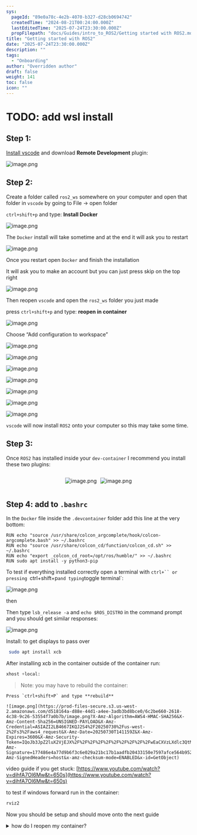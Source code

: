 ```yaml
---
sys:
  pageId: "89e0a78c-4e2b-4070-b327-d28cb0694742"
  createdTime: "2024-08-21T00:24:00.000Z"
  lastEditedTime: "2025-07-24T23:30:00.000Z"
  propFilepath: "docs/Guides/intro_to_ROS2/Getting started with ROS2.md"
title: "Getting started with ROS2"
date: "2025-07-24T23:30:00.000Z"
description: ""
tags:
  - "Onboarding"
author: "Overridden author"
draft: false
weight: 141
toc: false
icon: ""
---
```


# TODO: add wsl install

## Step 1:

[Install vscode](https://code.visualstudio.com/download) and download **Remote Development** plugin:

![image.png](https://prod-files-secure.s3.us-west-2.amazonaws.com/d518164a-d88e-44d1-a4ee-3adb3bd8bce0/efb52993-1881-4a40-b95e-6f020334f022/image.png?X-Amz-Algorithm=AWS4-HMAC-SHA256&X-Amz-Content-Sha256=UNSIGNED-PAYLOAD&X-Amz-Credential=ASIAZI2LB466TYCJTGAJ%2F20250730%2Fus-west-2%2Fs3%2Faws4_request&X-Amz-Date=20250730T141154Z&X-Amz-Expires=3600&X-Amz-Security-Token=IQoJb3JpZ2luX2VjEJX%2F%2F%2F%2F%2F%2F%2F%2F%2F%2FwEaCXVzLXdlc3QtMiJIMEYCIQDhFQPWtDCH1YQqJn3EZYppR0uYsKAgH00HAOH%2BTSfJ7gIhAOgqyoAi4VJ4MY5INEiMUNSoLUPoPcjj5F2958VKG4FgKogECL7%2F%2F%2F%2F%2F%2F%2F%2F%2F%2FwEQABoMNjM3NDIzMTgzODA1IgxaRf3qrZLBMgMSi8kq3AOvqZ4N8Ooq%2BIKSYsWBiHnpVJuECOfS7K59EybzFr%2B%2BzSVgYjmQc%2B5d1QnO7q7yCCsszoGkFIbZizD5ykZOuRikBORnEd7%2FU0wzPlCPIfPqdu4%2FXlLRrEedIX3oeQr86FHvrHfvVsVEVnq21DVwDKjM4Muz%2BR%2BX9Cn23xG261K9vDSTsCStbtUcx1oI75IbVNwVaNXefca8qXPjp0ntT5FJpqBS30w2DolI9WcTCaOrW4qgAqpxFpLkw9fZl%2BIsBQv6BaMCb3FnOMDsDBxVyMrdgQO3E3QDWiQSnb%2BarAVvwcPjGO3a3H8mba2RZlDjauzu9PHIbbGdBzfhcSk%2BtGqPTnxsNykiGXJ2Tk3JkcXgG7px%2FLucKjraz0urTisj4FTCkiK0ysFLKvJIYoB5p26Z3qklxF2Og6kbOqArynap%2FDRNvdE2Zzco1eI3xJM5phK1Mv8vtKKGYUMIbnpRAUZOPxDUxqWN284ZsGW5MEPb8BilfuOpgNszuyolBdQTcZxo8hgIjHqxRrkSz8xPpJMIgTpg85PBdEYTcvnOdNyfCbUtpZT5OknZ%2B0aaLBAZGOtJAIaB9QoeTU7Rjh1fPVrXliW3WmesAoOZ8C%2F4G8G2ij5wzEGdTRRuTl%2BOozCHoqjEBjqkAQx25tC6wki3Y1KqsekZPOpqAmJqYwj9KttUl0FSX5Pn3Y87HtFGJE8PQ8WjfCi6%2F86tL%2B%2FFpZNcCJ0wO4nh7BtoActTcnMGQrxzHVVD2k%2FINbSxz%2B79RKQls1aUpOOKRxk48aPZC1Bbzwhh4KuTAG6dmutbr75%2BMt8zpBm08sf2OewlFdxscvIBxpN93brFWzhyT3H6TMTAZA49AMDbdt8FDZh8&X-Amz-Signature=62cddd672b120be7c4fcc2925ad900a0b5a329d57630da148ad263c8afec99f6&X-Amz-SignedHeaders=host&x-amz-checksum-mode=ENABLED&x-id=GetObject)

## Step 2:

Create a folder called `ros2_ws` somewhere on your computer and open that folder in `vscode` by going to File → open folder 

`ctrl+shift+p` and type: **Install Docker**

![image.png](https://prod-files-secure.s3.us-west-2.amazonaws.com/d518164a-d88e-44d1-a4ee-3adb3bd8bce0/2269dc0e-1cd5-47ff-bceb-c04ad9b2eab0/image.png?X-Amz-Algorithm=AWS4-HMAC-SHA256&X-Amz-Content-Sha256=UNSIGNED-PAYLOAD&X-Amz-Credential=ASIAZI2LB466TYCJTGAJ%2F20250730%2Fus-west-2%2Fs3%2Faws4_request&X-Amz-Date=20250730T141154Z&X-Amz-Expires=3600&X-Amz-Security-Token=IQoJb3JpZ2luX2VjEJX%2F%2F%2F%2F%2F%2F%2F%2F%2F%2FwEaCXVzLXdlc3QtMiJIMEYCIQDhFQPWtDCH1YQqJn3EZYppR0uYsKAgH00HAOH%2BTSfJ7gIhAOgqyoAi4VJ4MY5INEiMUNSoLUPoPcjj5F2958VKG4FgKogECL7%2F%2F%2F%2F%2F%2F%2F%2F%2F%2FwEQABoMNjM3NDIzMTgzODA1IgxaRf3qrZLBMgMSi8kq3AOvqZ4N8Ooq%2BIKSYsWBiHnpVJuECOfS7K59EybzFr%2B%2BzSVgYjmQc%2B5d1QnO7q7yCCsszoGkFIbZizD5ykZOuRikBORnEd7%2FU0wzPlCPIfPqdu4%2FXlLRrEedIX3oeQr86FHvrHfvVsVEVnq21DVwDKjM4Muz%2BR%2BX9Cn23xG261K9vDSTsCStbtUcx1oI75IbVNwVaNXefca8qXPjp0ntT5FJpqBS30w2DolI9WcTCaOrW4qgAqpxFpLkw9fZl%2BIsBQv6BaMCb3FnOMDsDBxVyMrdgQO3E3QDWiQSnb%2BarAVvwcPjGO3a3H8mba2RZlDjauzu9PHIbbGdBzfhcSk%2BtGqPTnxsNykiGXJ2Tk3JkcXgG7px%2FLucKjraz0urTisj4FTCkiK0ysFLKvJIYoB5p26Z3qklxF2Og6kbOqArynap%2FDRNvdE2Zzco1eI3xJM5phK1Mv8vtKKGYUMIbnpRAUZOPxDUxqWN284ZsGW5MEPb8BilfuOpgNszuyolBdQTcZxo8hgIjHqxRrkSz8xPpJMIgTpg85PBdEYTcvnOdNyfCbUtpZT5OknZ%2B0aaLBAZGOtJAIaB9QoeTU7Rjh1fPVrXliW3WmesAoOZ8C%2F4G8G2ij5wzEGdTRRuTl%2BOozCHoqjEBjqkAQx25tC6wki3Y1KqsekZPOpqAmJqYwj9KttUl0FSX5Pn3Y87HtFGJE8PQ8WjfCi6%2F86tL%2B%2FFpZNcCJ0wO4nh7BtoActTcnMGQrxzHVVD2k%2FINbSxz%2B79RKQls1aUpOOKRxk48aPZC1Bbzwhh4KuTAG6dmutbr75%2BMt8zpBm08sf2OewlFdxscvIBxpN93brFWzhyT3H6TMTAZA49AMDbdt8FDZh8&X-Amz-Signature=101a1787988063cbe506e0dfca9f3e6ac7afb7b929d226acd2a62f15af6e8b9f&X-Amz-SignedHeaders=host&x-amz-checksum-mode=ENABLED&x-id=GetObject)

The `Docker` install will take sometime and at the end it will ask you to restart

![image.png](https://prod-files-secure.s3.us-west-2.amazonaws.com/d518164a-d88e-44d1-a4ee-3adb3bd8bce0/ed233f78-be33-4b1f-b89c-9c346c0e961e/image.png?X-Amz-Algorithm=AWS4-HMAC-SHA256&X-Amz-Content-Sha256=UNSIGNED-PAYLOAD&X-Amz-Credential=ASIAZI2LB466TYCJTGAJ%2F20250730%2Fus-west-2%2Fs3%2Faws4_request&X-Amz-Date=20250730T141154Z&X-Amz-Expires=3600&X-Amz-Security-Token=IQoJb3JpZ2luX2VjEJX%2F%2F%2F%2F%2F%2F%2F%2F%2F%2FwEaCXVzLXdlc3QtMiJIMEYCIQDhFQPWtDCH1YQqJn3EZYppR0uYsKAgH00HAOH%2BTSfJ7gIhAOgqyoAi4VJ4MY5INEiMUNSoLUPoPcjj5F2958VKG4FgKogECL7%2F%2F%2F%2F%2F%2F%2F%2F%2F%2FwEQABoMNjM3NDIzMTgzODA1IgxaRf3qrZLBMgMSi8kq3AOvqZ4N8Ooq%2BIKSYsWBiHnpVJuECOfS7K59EybzFr%2B%2BzSVgYjmQc%2B5d1QnO7q7yCCsszoGkFIbZizD5ykZOuRikBORnEd7%2FU0wzPlCPIfPqdu4%2FXlLRrEedIX3oeQr86FHvrHfvVsVEVnq21DVwDKjM4Muz%2BR%2BX9Cn23xG261K9vDSTsCStbtUcx1oI75IbVNwVaNXefca8qXPjp0ntT5FJpqBS30w2DolI9WcTCaOrW4qgAqpxFpLkw9fZl%2BIsBQv6BaMCb3FnOMDsDBxVyMrdgQO3E3QDWiQSnb%2BarAVvwcPjGO3a3H8mba2RZlDjauzu9PHIbbGdBzfhcSk%2BtGqPTnxsNykiGXJ2Tk3JkcXgG7px%2FLucKjraz0urTisj4FTCkiK0ysFLKvJIYoB5p26Z3qklxF2Og6kbOqArynap%2FDRNvdE2Zzco1eI3xJM5phK1Mv8vtKKGYUMIbnpRAUZOPxDUxqWN284ZsGW5MEPb8BilfuOpgNszuyolBdQTcZxo8hgIjHqxRrkSz8xPpJMIgTpg85PBdEYTcvnOdNyfCbUtpZT5OknZ%2B0aaLBAZGOtJAIaB9QoeTU7Rjh1fPVrXliW3WmesAoOZ8C%2F4G8G2ij5wzEGdTRRuTl%2BOozCHoqjEBjqkAQx25tC6wki3Y1KqsekZPOpqAmJqYwj9KttUl0FSX5Pn3Y87HtFGJE8PQ8WjfCi6%2F86tL%2B%2FFpZNcCJ0wO4nh7BtoActTcnMGQrxzHVVD2k%2FINbSxz%2B79RKQls1aUpOOKRxk48aPZC1Bbzwhh4KuTAG6dmutbr75%2BMt8zpBm08sf2OewlFdxscvIBxpN93brFWzhyT3H6TMTAZA49AMDbdt8FDZh8&X-Amz-Signature=6e39d7ef40ece67c728f6ef092437f862a79f52a5441b28974e4394a18c2aa63&X-Amz-SignedHeaders=host&x-amz-checksum-mode=ENABLED&x-id=GetObject)

Once you restart open `Docker` and finish the installation

It will ask you to make an account but you can just press skip on the top right

![image.png](https://prod-files-secure.s3.us-west-2.amazonaws.com/d518164a-d88e-44d1-a4ee-3adb3bd8bce0/21010ad9-1659-4fd9-9f59-9932a09b2a3d/image.png?X-Amz-Algorithm=AWS4-HMAC-SHA256&X-Amz-Content-Sha256=UNSIGNED-PAYLOAD&X-Amz-Credential=ASIAZI2LB466TYCJTGAJ%2F20250730%2Fus-west-2%2Fs3%2Faws4_request&X-Amz-Date=20250730T141154Z&X-Amz-Expires=3600&X-Amz-Security-Token=IQoJb3JpZ2luX2VjEJX%2F%2F%2F%2F%2F%2F%2F%2F%2F%2FwEaCXVzLXdlc3QtMiJIMEYCIQDhFQPWtDCH1YQqJn3EZYppR0uYsKAgH00HAOH%2BTSfJ7gIhAOgqyoAi4VJ4MY5INEiMUNSoLUPoPcjj5F2958VKG4FgKogECL7%2F%2F%2F%2F%2F%2F%2F%2F%2F%2FwEQABoMNjM3NDIzMTgzODA1IgxaRf3qrZLBMgMSi8kq3AOvqZ4N8Ooq%2BIKSYsWBiHnpVJuECOfS7K59EybzFr%2B%2BzSVgYjmQc%2B5d1QnO7q7yCCsszoGkFIbZizD5ykZOuRikBORnEd7%2FU0wzPlCPIfPqdu4%2FXlLRrEedIX3oeQr86FHvrHfvVsVEVnq21DVwDKjM4Muz%2BR%2BX9Cn23xG261K9vDSTsCStbtUcx1oI75IbVNwVaNXefca8qXPjp0ntT5FJpqBS30w2DolI9WcTCaOrW4qgAqpxFpLkw9fZl%2BIsBQv6BaMCb3FnOMDsDBxVyMrdgQO3E3QDWiQSnb%2BarAVvwcPjGO3a3H8mba2RZlDjauzu9PHIbbGdBzfhcSk%2BtGqPTnxsNykiGXJ2Tk3JkcXgG7px%2FLucKjraz0urTisj4FTCkiK0ysFLKvJIYoB5p26Z3qklxF2Og6kbOqArynap%2FDRNvdE2Zzco1eI3xJM5phK1Mv8vtKKGYUMIbnpRAUZOPxDUxqWN284ZsGW5MEPb8BilfuOpgNszuyolBdQTcZxo8hgIjHqxRrkSz8xPpJMIgTpg85PBdEYTcvnOdNyfCbUtpZT5OknZ%2B0aaLBAZGOtJAIaB9QoeTU7Rjh1fPVrXliW3WmesAoOZ8C%2F4G8G2ij5wzEGdTRRuTl%2BOozCHoqjEBjqkAQx25tC6wki3Y1KqsekZPOpqAmJqYwj9KttUl0FSX5Pn3Y87HtFGJE8PQ8WjfCi6%2F86tL%2B%2FFpZNcCJ0wO4nh7BtoActTcnMGQrxzHVVD2k%2FINbSxz%2B79RKQls1aUpOOKRxk48aPZC1Bbzwhh4KuTAG6dmutbr75%2BMt8zpBm08sf2OewlFdxscvIBxpN93brFWzhyT3H6TMTAZA49AMDbdt8FDZh8&X-Amz-Signature=476c8cf8d4168954e4adbeaab50b586bddbce33a0f5af2913a1a4a34cd70693f&X-Amz-SignedHeaders=host&x-amz-checksum-mode=ENABLED&x-id=GetObject)

Then reopen `vscode` and open the `ros2_ws` folder you just made

press `ctrl+shift+p` and type: **reopen in container**

![image.png](https://prod-files-secure.s3.us-west-2.amazonaws.com/d518164a-d88e-44d1-a4ee-3adb3bd8bce0/4e93b8c2-41ad-488c-8095-c74205196118/image.png?X-Amz-Algorithm=AWS4-HMAC-SHA256&X-Amz-Content-Sha256=UNSIGNED-PAYLOAD&X-Amz-Credential=ASIAZI2LB466TYCJTGAJ%2F20250730%2Fus-west-2%2Fs3%2Faws4_request&X-Amz-Date=20250730T141154Z&X-Amz-Expires=3600&X-Amz-Security-Token=IQoJb3JpZ2luX2VjEJX%2F%2F%2F%2F%2F%2F%2F%2F%2F%2FwEaCXVzLXdlc3QtMiJIMEYCIQDhFQPWtDCH1YQqJn3EZYppR0uYsKAgH00HAOH%2BTSfJ7gIhAOgqyoAi4VJ4MY5INEiMUNSoLUPoPcjj5F2958VKG4FgKogECL7%2F%2F%2F%2F%2F%2F%2F%2F%2F%2FwEQABoMNjM3NDIzMTgzODA1IgxaRf3qrZLBMgMSi8kq3AOvqZ4N8Ooq%2BIKSYsWBiHnpVJuECOfS7K59EybzFr%2B%2BzSVgYjmQc%2B5d1QnO7q7yCCsszoGkFIbZizD5ykZOuRikBORnEd7%2FU0wzPlCPIfPqdu4%2FXlLRrEedIX3oeQr86FHvrHfvVsVEVnq21DVwDKjM4Muz%2BR%2BX9Cn23xG261K9vDSTsCStbtUcx1oI75IbVNwVaNXefca8qXPjp0ntT5FJpqBS30w2DolI9WcTCaOrW4qgAqpxFpLkw9fZl%2BIsBQv6BaMCb3FnOMDsDBxVyMrdgQO3E3QDWiQSnb%2BarAVvwcPjGO3a3H8mba2RZlDjauzu9PHIbbGdBzfhcSk%2BtGqPTnxsNykiGXJ2Tk3JkcXgG7px%2FLucKjraz0urTisj4FTCkiK0ysFLKvJIYoB5p26Z3qklxF2Og6kbOqArynap%2FDRNvdE2Zzco1eI3xJM5phK1Mv8vtKKGYUMIbnpRAUZOPxDUxqWN284ZsGW5MEPb8BilfuOpgNszuyolBdQTcZxo8hgIjHqxRrkSz8xPpJMIgTpg85PBdEYTcvnOdNyfCbUtpZT5OknZ%2B0aaLBAZGOtJAIaB9QoeTU7Rjh1fPVrXliW3WmesAoOZ8C%2F4G8G2ij5wzEGdTRRuTl%2BOozCHoqjEBjqkAQx25tC6wki3Y1KqsekZPOpqAmJqYwj9KttUl0FSX5Pn3Y87HtFGJE8PQ8WjfCi6%2F86tL%2B%2FFpZNcCJ0wO4nh7BtoActTcnMGQrxzHVVD2k%2FINbSxz%2B79RKQls1aUpOOKRxk48aPZC1Bbzwhh4KuTAG6dmutbr75%2BMt8zpBm08sf2OewlFdxscvIBxpN93brFWzhyT3H6TMTAZA49AMDbdt8FDZh8&X-Amz-Signature=eec0a6f6921badb16c8c6b43e52a76499cc31ab04b355c4d51500d90e88e5c60&X-Amz-SignedHeaders=host&x-amz-checksum-mode=ENABLED&x-id=GetObject)

Choose “Add configuration to workspace”

![image.png](https://prod-files-secure.s3.us-west-2.amazonaws.com/d518164a-d88e-44d1-a4ee-3adb3bd8bce0/9560b282-5060-4989-ba37-97e7b2c22476/image.png?X-Amz-Algorithm=AWS4-HMAC-SHA256&X-Amz-Content-Sha256=UNSIGNED-PAYLOAD&X-Amz-Credential=ASIAZI2LB466TYCJTGAJ%2F20250730%2Fus-west-2%2Fs3%2Faws4_request&X-Amz-Date=20250730T141154Z&X-Amz-Expires=3600&X-Amz-Security-Token=IQoJb3JpZ2luX2VjEJX%2F%2F%2F%2F%2F%2F%2F%2F%2F%2FwEaCXVzLXdlc3QtMiJIMEYCIQDhFQPWtDCH1YQqJn3EZYppR0uYsKAgH00HAOH%2BTSfJ7gIhAOgqyoAi4VJ4MY5INEiMUNSoLUPoPcjj5F2958VKG4FgKogECL7%2F%2F%2F%2F%2F%2F%2F%2F%2F%2FwEQABoMNjM3NDIzMTgzODA1IgxaRf3qrZLBMgMSi8kq3AOvqZ4N8Ooq%2BIKSYsWBiHnpVJuECOfS7K59EybzFr%2B%2BzSVgYjmQc%2B5d1QnO7q7yCCsszoGkFIbZizD5ykZOuRikBORnEd7%2FU0wzPlCPIfPqdu4%2FXlLRrEedIX3oeQr86FHvrHfvVsVEVnq21DVwDKjM4Muz%2BR%2BX9Cn23xG261K9vDSTsCStbtUcx1oI75IbVNwVaNXefca8qXPjp0ntT5FJpqBS30w2DolI9WcTCaOrW4qgAqpxFpLkw9fZl%2BIsBQv6BaMCb3FnOMDsDBxVyMrdgQO3E3QDWiQSnb%2BarAVvwcPjGO3a3H8mba2RZlDjauzu9PHIbbGdBzfhcSk%2BtGqPTnxsNykiGXJ2Tk3JkcXgG7px%2FLucKjraz0urTisj4FTCkiK0ysFLKvJIYoB5p26Z3qklxF2Og6kbOqArynap%2FDRNvdE2Zzco1eI3xJM5phK1Mv8vtKKGYUMIbnpRAUZOPxDUxqWN284ZsGW5MEPb8BilfuOpgNszuyolBdQTcZxo8hgIjHqxRrkSz8xPpJMIgTpg85PBdEYTcvnOdNyfCbUtpZT5OknZ%2B0aaLBAZGOtJAIaB9QoeTU7Rjh1fPVrXliW3WmesAoOZ8C%2F4G8G2ij5wzEGdTRRuTl%2BOozCHoqjEBjqkAQx25tC6wki3Y1KqsekZPOpqAmJqYwj9KttUl0FSX5Pn3Y87HtFGJE8PQ8WjfCi6%2F86tL%2B%2FFpZNcCJ0wO4nh7BtoActTcnMGQrxzHVVD2k%2FINbSxz%2B79RKQls1aUpOOKRxk48aPZC1Bbzwhh4KuTAG6dmutbr75%2BMt8zpBm08sf2OewlFdxscvIBxpN93brFWzhyT3H6TMTAZA49AMDbdt8FDZh8&X-Amz-Signature=67e9508eb5c6a630143a05ea6d270c132acf43eaede5f6d5cfae66aca863a925&X-Amz-SignedHeaders=host&x-amz-checksum-mode=ENABLED&x-id=GetObject)

![image.png](https://prod-files-secure.s3.us-west-2.amazonaws.com/d518164a-d88e-44d1-a4ee-3adb3bd8bce0/2ee63f81-886b-48e8-a553-dc6e5eac99e4/image.png?X-Amz-Algorithm=AWS4-HMAC-SHA256&X-Amz-Content-Sha256=UNSIGNED-PAYLOAD&X-Amz-Credential=ASIAZI2LB466TYCJTGAJ%2F20250730%2Fus-west-2%2Fs3%2Faws4_request&X-Amz-Date=20250730T141154Z&X-Amz-Expires=3600&X-Amz-Security-Token=IQoJb3JpZ2luX2VjEJX%2F%2F%2F%2F%2F%2F%2F%2F%2F%2FwEaCXVzLXdlc3QtMiJIMEYCIQDhFQPWtDCH1YQqJn3EZYppR0uYsKAgH00HAOH%2BTSfJ7gIhAOgqyoAi4VJ4MY5INEiMUNSoLUPoPcjj5F2958VKG4FgKogECL7%2F%2F%2F%2F%2F%2F%2F%2F%2F%2FwEQABoMNjM3NDIzMTgzODA1IgxaRf3qrZLBMgMSi8kq3AOvqZ4N8Ooq%2BIKSYsWBiHnpVJuECOfS7K59EybzFr%2B%2BzSVgYjmQc%2B5d1QnO7q7yCCsszoGkFIbZizD5ykZOuRikBORnEd7%2FU0wzPlCPIfPqdu4%2FXlLRrEedIX3oeQr86FHvrHfvVsVEVnq21DVwDKjM4Muz%2BR%2BX9Cn23xG261K9vDSTsCStbtUcx1oI75IbVNwVaNXefca8qXPjp0ntT5FJpqBS30w2DolI9WcTCaOrW4qgAqpxFpLkw9fZl%2BIsBQv6BaMCb3FnOMDsDBxVyMrdgQO3E3QDWiQSnb%2BarAVvwcPjGO3a3H8mba2RZlDjauzu9PHIbbGdBzfhcSk%2BtGqPTnxsNykiGXJ2Tk3JkcXgG7px%2FLucKjraz0urTisj4FTCkiK0ysFLKvJIYoB5p26Z3qklxF2Og6kbOqArynap%2FDRNvdE2Zzco1eI3xJM5phK1Mv8vtKKGYUMIbnpRAUZOPxDUxqWN284ZsGW5MEPb8BilfuOpgNszuyolBdQTcZxo8hgIjHqxRrkSz8xPpJMIgTpg85PBdEYTcvnOdNyfCbUtpZT5OknZ%2B0aaLBAZGOtJAIaB9QoeTU7Rjh1fPVrXliW3WmesAoOZ8C%2F4G8G2ij5wzEGdTRRuTl%2BOozCHoqjEBjqkAQx25tC6wki3Y1KqsekZPOpqAmJqYwj9KttUl0FSX5Pn3Y87HtFGJE8PQ8WjfCi6%2F86tL%2B%2FFpZNcCJ0wO4nh7BtoActTcnMGQrxzHVVD2k%2FINbSxz%2B79RKQls1aUpOOKRxk48aPZC1Bbzwhh4KuTAG6dmutbr75%2BMt8zpBm08sf2OewlFdxscvIBxpN93brFWzhyT3H6TMTAZA49AMDbdt8FDZh8&X-Amz-Signature=26bb801677e116b44c205ead049d61a6493c6fa3ed25ae2d9ce1852e26632b4e&X-Amz-SignedHeaders=host&x-amz-checksum-mode=ENABLED&x-id=GetObject)

![image.png](https://prod-files-secure.s3.us-west-2.amazonaws.com/d518164a-d88e-44d1-a4ee-3adb3bd8bce0/e0fd626c-c8b6-4b2c-95d1-fa4c26514504/image.png?X-Amz-Algorithm=AWS4-HMAC-SHA256&X-Amz-Content-Sha256=UNSIGNED-PAYLOAD&X-Amz-Credential=ASIAZI2LB466TYCJTGAJ%2F20250730%2Fus-west-2%2Fs3%2Faws4_request&X-Amz-Date=20250730T141154Z&X-Amz-Expires=3600&X-Amz-Security-Token=IQoJb3JpZ2luX2VjEJX%2F%2F%2F%2F%2F%2F%2F%2F%2F%2FwEaCXVzLXdlc3QtMiJIMEYCIQDhFQPWtDCH1YQqJn3EZYppR0uYsKAgH00HAOH%2BTSfJ7gIhAOgqyoAi4VJ4MY5INEiMUNSoLUPoPcjj5F2958VKG4FgKogECL7%2F%2F%2F%2F%2F%2F%2F%2F%2F%2FwEQABoMNjM3NDIzMTgzODA1IgxaRf3qrZLBMgMSi8kq3AOvqZ4N8Ooq%2BIKSYsWBiHnpVJuECOfS7K59EybzFr%2B%2BzSVgYjmQc%2B5d1QnO7q7yCCsszoGkFIbZizD5ykZOuRikBORnEd7%2FU0wzPlCPIfPqdu4%2FXlLRrEedIX3oeQr86FHvrHfvVsVEVnq21DVwDKjM4Muz%2BR%2BX9Cn23xG261K9vDSTsCStbtUcx1oI75IbVNwVaNXefca8qXPjp0ntT5FJpqBS30w2DolI9WcTCaOrW4qgAqpxFpLkw9fZl%2BIsBQv6BaMCb3FnOMDsDBxVyMrdgQO3E3QDWiQSnb%2BarAVvwcPjGO3a3H8mba2RZlDjauzu9PHIbbGdBzfhcSk%2BtGqPTnxsNykiGXJ2Tk3JkcXgG7px%2FLucKjraz0urTisj4FTCkiK0ysFLKvJIYoB5p26Z3qklxF2Og6kbOqArynap%2FDRNvdE2Zzco1eI3xJM5phK1Mv8vtKKGYUMIbnpRAUZOPxDUxqWN284ZsGW5MEPb8BilfuOpgNszuyolBdQTcZxo8hgIjHqxRrkSz8xPpJMIgTpg85PBdEYTcvnOdNyfCbUtpZT5OknZ%2B0aaLBAZGOtJAIaB9QoeTU7Rjh1fPVrXliW3WmesAoOZ8C%2F4G8G2ij5wzEGdTRRuTl%2BOozCHoqjEBjqkAQx25tC6wki3Y1KqsekZPOpqAmJqYwj9KttUl0FSX5Pn3Y87HtFGJE8PQ8WjfCi6%2F86tL%2B%2FFpZNcCJ0wO4nh7BtoActTcnMGQrxzHVVD2k%2FINbSxz%2B79RKQls1aUpOOKRxk48aPZC1Bbzwhh4KuTAG6dmutbr75%2BMt8zpBm08sf2OewlFdxscvIBxpN93brFWzhyT3H6TMTAZA49AMDbdt8FDZh8&X-Amz-Signature=ae2077543832766efd599c33ef5d113dee2da339bb4082d8e10c6712185c6097&X-Amz-SignedHeaders=host&x-amz-checksum-mode=ENABLED&x-id=GetObject)

![image.png](https://prod-files-secure.s3.us-west-2.amazonaws.com/d518164a-d88e-44d1-a4ee-3adb3bd8bce0/a2e13f50-d2ab-4719-a4c2-7ced634bfc9d/image.png?X-Amz-Algorithm=AWS4-HMAC-SHA256&X-Amz-Content-Sha256=UNSIGNED-PAYLOAD&X-Amz-Credential=ASIAZI2LB466TYCJTGAJ%2F20250730%2Fus-west-2%2Fs3%2Faws4_request&X-Amz-Date=20250730T141154Z&X-Amz-Expires=3600&X-Amz-Security-Token=IQoJb3JpZ2luX2VjEJX%2F%2F%2F%2F%2F%2F%2F%2F%2F%2FwEaCXVzLXdlc3QtMiJIMEYCIQDhFQPWtDCH1YQqJn3EZYppR0uYsKAgH00HAOH%2BTSfJ7gIhAOgqyoAi4VJ4MY5INEiMUNSoLUPoPcjj5F2958VKG4FgKogECL7%2F%2F%2F%2F%2F%2F%2F%2F%2F%2FwEQABoMNjM3NDIzMTgzODA1IgxaRf3qrZLBMgMSi8kq3AOvqZ4N8Ooq%2BIKSYsWBiHnpVJuECOfS7K59EybzFr%2B%2BzSVgYjmQc%2B5d1QnO7q7yCCsszoGkFIbZizD5ykZOuRikBORnEd7%2FU0wzPlCPIfPqdu4%2FXlLRrEedIX3oeQr86FHvrHfvVsVEVnq21DVwDKjM4Muz%2BR%2BX9Cn23xG261K9vDSTsCStbtUcx1oI75IbVNwVaNXefca8qXPjp0ntT5FJpqBS30w2DolI9WcTCaOrW4qgAqpxFpLkw9fZl%2BIsBQv6BaMCb3FnOMDsDBxVyMrdgQO3E3QDWiQSnb%2BarAVvwcPjGO3a3H8mba2RZlDjauzu9PHIbbGdBzfhcSk%2BtGqPTnxsNykiGXJ2Tk3JkcXgG7px%2FLucKjraz0urTisj4FTCkiK0ysFLKvJIYoB5p26Z3qklxF2Og6kbOqArynap%2FDRNvdE2Zzco1eI3xJM5phK1Mv8vtKKGYUMIbnpRAUZOPxDUxqWN284ZsGW5MEPb8BilfuOpgNszuyolBdQTcZxo8hgIjHqxRrkSz8xPpJMIgTpg85PBdEYTcvnOdNyfCbUtpZT5OknZ%2B0aaLBAZGOtJAIaB9QoeTU7Rjh1fPVrXliW3WmesAoOZ8C%2F4G8G2ij5wzEGdTRRuTl%2BOozCHoqjEBjqkAQx25tC6wki3Y1KqsekZPOpqAmJqYwj9KttUl0FSX5Pn3Y87HtFGJE8PQ8WjfCi6%2F86tL%2B%2FFpZNcCJ0wO4nh7BtoActTcnMGQrxzHVVD2k%2FINbSxz%2B79RKQls1aUpOOKRxk48aPZC1Bbzwhh4KuTAG6dmutbr75%2BMt8zpBm08sf2OewlFdxscvIBxpN93brFWzhyT3H6TMTAZA49AMDbdt8FDZh8&X-Amz-Signature=87dbaee5c3efcd9182aff899d5b99dce37beb9d38ca388d6c7ef9503eba52bab&X-Amz-SignedHeaders=host&x-amz-checksum-mode=ENABLED&x-id=GetObject)

![image.png](https://prod-files-secure.s3.us-west-2.amazonaws.com/d518164a-d88e-44d1-a4ee-3adb3bd8bce0/6cc478ad-aaba-4bf7-9fcc-403277ab896c/image.png?X-Amz-Algorithm=AWS4-HMAC-SHA256&X-Amz-Content-Sha256=UNSIGNED-PAYLOAD&X-Amz-Credential=ASIAZI2LB466TYCJTGAJ%2F20250730%2Fus-west-2%2Fs3%2Faws4_request&X-Amz-Date=20250730T141154Z&X-Amz-Expires=3600&X-Amz-Security-Token=IQoJb3JpZ2luX2VjEJX%2F%2F%2F%2F%2F%2F%2F%2F%2F%2FwEaCXVzLXdlc3QtMiJIMEYCIQDhFQPWtDCH1YQqJn3EZYppR0uYsKAgH00HAOH%2BTSfJ7gIhAOgqyoAi4VJ4MY5INEiMUNSoLUPoPcjj5F2958VKG4FgKogECL7%2F%2F%2F%2F%2F%2F%2F%2F%2F%2FwEQABoMNjM3NDIzMTgzODA1IgxaRf3qrZLBMgMSi8kq3AOvqZ4N8Ooq%2BIKSYsWBiHnpVJuECOfS7K59EybzFr%2B%2BzSVgYjmQc%2B5d1QnO7q7yCCsszoGkFIbZizD5ykZOuRikBORnEd7%2FU0wzPlCPIfPqdu4%2FXlLRrEedIX3oeQr86FHvrHfvVsVEVnq21DVwDKjM4Muz%2BR%2BX9Cn23xG261K9vDSTsCStbtUcx1oI75IbVNwVaNXefca8qXPjp0ntT5FJpqBS30w2DolI9WcTCaOrW4qgAqpxFpLkw9fZl%2BIsBQv6BaMCb3FnOMDsDBxVyMrdgQO3E3QDWiQSnb%2BarAVvwcPjGO3a3H8mba2RZlDjauzu9PHIbbGdBzfhcSk%2BtGqPTnxsNykiGXJ2Tk3JkcXgG7px%2FLucKjraz0urTisj4FTCkiK0ysFLKvJIYoB5p26Z3qklxF2Og6kbOqArynap%2FDRNvdE2Zzco1eI3xJM5phK1Mv8vtKKGYUMIbnpRAUZOPxDUxqWN284ZsGW5MEPb8BilfuOpgNszuyolBdQTcZxo8hgIjHqxRrkSz8xPpJMIgTpg85PBdEYTcvnOdNyfCbUtpZT5OknZ%2B0aaLBAZGOtJAIaB9QoeTU7Rjh1fPVrXliW3WmesAoOZ8C%2F4G8G2ij5wzEGdTRRuTl%2BOozCHoqjEBjqkAQx25tC6wki3Y1KqsekZPOpqAmJqYwj9KttUl0FSX5Pn3Y87HtFGJE8PQ8WjfCi6%2F86tL%2B%2FFpZNcCJ0wO4nh7BtoActTcnMGQrxzHVVD2k%2FINbSxz%2B79RKQls1aUpOOKRxk48aPZC1Bbzwhh4KuTAG6dmutbr75%2BMt8zpBm08sf2OewlFdxscvIBxpN93brFWzhyT3H6TMTAZA49AMDbdt8FDZh8&X-Amz-Signature=3ec28695bd0c64d36357fa024d455666c35558ef9001a815d34e5f8d3a670afd&X-Amz-SignedHeaders=host&x-amz-checksum-mode=ENABLED&x-id=GetObject)

![image.png](https://prod-files-secure.s3.us-west-2.amazonaws.com/d518164a-d88e-44d1-a4ee-3adb3bd8bce0/53255b28-f75e-430f-b9e3-c0ac8577e42b/image.png?X-Amz-Algorithm=AWS4-HMAC-SHA256&X-Amz-Content-Sha256=UNSIGNED-PAYLOAD&X-Amz-Credential=ASIAZI2LB466TYCJTGAJ%2F20250730%2Fus-west-2%2Fs3%2Faws4_request&X-Amz-Date=20250730T141154Z&X-Amz-Expires=3600&X-Amz-Security-Token=IQoJb3JpZ2luX2VjEJX%2F%2F%2F%2F%2F%2F%2F%2F%2F%2FwEaCXVzLXdlc3QtMiJIMEYCIQDhFQPWtDCH1YQqJn3EZYppR0uYsKAgH00HAOH%2BTSfJ7gIhAOgqyoAi4VJ4MY5INEiMUNSoLUPoPcjj5F2958VKG4FgKogECL7%2F%2F%2F%2F%2F%2F%2F%2F%2F%2FwEQABoMNjM3NDIzMTgzODA1IgxaRf3qrZLBMgMSi8kq3AOvqZ4N8Ooq%2BIKSYsWBiHnpVJuECOfS7K59EybzFr%2B%2BzSVgYjmQc%2B5d1QnO7q7yCCsszoGkFIbZizD5ykZOuRikBORnEd7%2FU0wzPlCPIfPqdu4%2FXlLRrEedIX3oeQr86FHvrHfvVsVEVnq21DVwDKjM4Muz%2BR%2BX9Cn23xG261K9vDSTsCStbtUcx1oI75IbVNwVaNXefca8qXPjp0ntT5FJpqBS30w2DolI9WcTCaOrW4qgAqpxFpLkw9fZl%2BIsBQv6BaMCb3FnOMDsDBxVyMrdgQO3E3QDWiQSnb%2BarAVvwcPjGO3a3H8mba2RZlDjauzu9PHIbbGdBzfhcSk%2BtGqPTnxsNykiGXJ2Tk3JkcXgG7px%2FLucKjraz0urTisj4FTCkiK0ysFLKvJIYoB5p26Z3qklxF2Og6kbOqArynap%2FDRNvdE2Zzco1eI3xJM5phK1Mv8vtKKGYUMIbnpRAUZOPxDUxqWN284ZsGW5MEPb8BilfuOpgNszuyolBdQTcZxo8hgIjHqxRrkSz8xPpJMIgTpg85PBdEYTcvnOdNyfCbUtpZT5OknZ%2B0aaLBAZGOtJAIaB9QoeTU7Rjh1fPVrXliW3WmesAoOZ8C%2F4G8G2ij5wzEGdTRRuTl%2BOozCHoqjEBjqkAQx25tC6wki3Y1KqsekZPOpqAmJqYwj9KttUl0FSX5Pn3Y87HtFGJE8PQ8WjfCi6%2F86tL%2B%2FFpZNcCJ0wO4nh7BtoActTcnMGQrxzHVVD2k%2FINbSxz%2B79RKQls1aUpOOKRxk48aPZC1Bbzwhh4KuTAG6dmutbr75%2BMt8zpBm08sf2OewlFdxscvIBxpN93brFWzhyT3H6TMTAZA49AMDbdt8FDZh8&X-Amz-Signature=338361e9c0ef09635af2cc628880436f3f46580f729e1b73ee683bc7bdb1cbb0&X-Amz-SignedHeaders=host&x-amz-checksum-mode=ENABLED&x-id=GetObject)

![image.png](https://prod-files-secure.s3.us-west-2.amazonaws.com/d518164a-d88e-44d1-a4ee-3adb3bd8bce0/7c562767-5af9-4ffb-97d1-327bcdf4ee00/image.png?X-Amz-Algorithm=AWS4-HMAC-SHA256&X-Amz-Content-Sha256=UNSIGNED-PAYLOAD&X-Amz-Credential=ASIAZI2LB466TYCJTGAJ%2F20250730%2Fus-west-2%2Fs3%2Faws4_request&X-Amz-Date=20250730T141154Z&X-Amz-Expires=3600&X-Amz-Security-Token=IQoJb3JpZ2luX2VjEJX%2F%2F%2F%2F%2F%2F%2F%2F%2F%2FwEaCXVzLXdlc3QtMiJIMEYCIQDhFQPWtDCH1YQqJn3EZYppR0uYsKAgH00HAOH%2BTSfJ7gIhAOgqyoAi4VJ4MY5INEiMUNSoLUPoPcjj5F2958VKG4FgKogECL7%2F%2F%2F%2F%2F%2F%2F%2F%2F%2FwEQABoMNjM3NDIzMTgzODA1IgxaRf3qrZLBMgMSi8kq3AOvqZ4N8Ooq%2BIKSYsWBiHnpVJuECOfS7K59EybzFr%2B%2BzSVgYjmQc%2B5d1QnO7q7yCCsszoGkFIbZizD5ykZOuRikBORnEd7%2FU0wzPlCPIfPqdu4%2FXlLRrEedIX3oeQr86FHvrHfvVsVEVnq21DVwDKjM4Muz%2BR%2BX9Cn23xG261K9vDSTsCStbtUcx1oI75IbVNwVaNXefca8qXPjp0ntT5FJpqBS30w2DolI9WcTCaOrW4qgAqpxFpLkw9fZl%2BIsBQv6BaMCb3FnOMDsDBxVyMrdgQO3E3QDWiQSnb%2BarAVvwcPjGO3a3H8mba2RZlDjauzu9PHIbbGdBzfhcSk%2BtGqPTnxsNykiGXJ2Tk3JkcXgG7px%2FLucKjraz0urTisj4FTCkiK0ysFLKvJIYoB5p26Z3qklxF2Og6kbOqArynap%2FDRNvdE2Zzco1eI3xJM5phK1Mv8vtKKGYUMIbnpRAUZOPxDUxqWN284ZsGW5MEPb8BilfuOpgNszuyolBdQTcZxo8hgIjHqxRrkSz8xPpJMIgTpg85PBdEYTcvnOdNyfCbUtpZT5OknZ%2B0aaLBAZGOtJAIaB9QoeTU7Rjh1fPVrXliW3WmesAoOZ8C%2F4G8G2ij5wzEGdTRRuTl%2BOozCHoqjEBjqkAQx25tC6wki3Y1KqsekZPOpqAmJqYwj9KttUl0FSX5Pn3Y87HtFGJE8PQ8WjfCi6%2F86tL%2B%2FFpZNcCJ0wO4nh7BtoActTcnMGQrxzHVVD2k%2FINbSxz%2B79RKQls1aUpOOKRxk48aPZC1Bbzwhh4KuTAG6dmutbr75%2BMt8zpBm08sf2OewlFdxscvIBxpN93brFWzhyT3H6TMTAZA49AMDbdt8FDZh8&X-Amz-Signature=5192b78e19158b8f1b85063055e6c4d39bfa27d8662ecad176539c97ad402b82&X-Amz-SignedHeaders=host&x-amz-checksum-mode=ENABLED&x-id=GetObject)

`vscode` will now install `ROS2` onto your computer so this may take some time.

## Step 3:

Once `ROS2` has installed inside your `dev-container` I recommend you install these two plugins:

<div style="display: flex;flex-direction: row; column-gap:10px; max-width: 630px;justify-content: center;">
<div>

![image.png](https://prod-files-secure.s3.us-west-2.amazonaws.com/d518164a-d88e-44d1-a4ee-3adb3bd8bce0/3fc3d550-5a54-4ba1-ba6b-faa01cdb7369/image.png?X-Amz-Algorithm=AWS4-HMAC-SHA256&X-Amz-Content-Sha256=UNSIGNED-PAYLOAD&X-Amz-Credential=ASIAZI2LB466Z4OO26LV%2F20250730%2Fus-west-2%2Fs3%2Faws4_request&X-Amz-Date=20250730T141158Z&X-Amz-Expires=3600&X-Amz-Security-Token=IQoJb3JpZ2luX2VjEJX%2F%2F%2F%2F%2F%2F%2F%2F%2F%2FwEaCXVzLXdlc3QtMiJGMEQCIEqYF4l9GDaKOnUAr%2BVLlvT2w6hVqcmcZPx9%2BfzI0j80AiARhK0cz1MwIwj5%2BRpBqbsLMI12B6HpcAb6ttJ4iLzNUCqIBAi%2B%2F%2F%2F%2F%2F%2F%2F%2F%2F%2F8BEAAaDDYzNzQyMzE4MzgwNSIMYjxncckt2KlQ3YTKKtwDICxoi%2B8gfipYUk%2BiXNciN4EzS8h5iSAH5IvcST4FAsrcwTGthib%2FECe2LcHKx293HwxJDHFRCh9GgVy68HpPHr8ePjS9zOGjTGWZOOc81arfV01tNEejKQ9HEbDUIwvZ4dWQDmxWFh4MRHUqmr%2FNK%2FBMnk6AHI6CnoF04hLVTl3USrZKwlKAyPhAJ1O6tCEX1lMVR3exRI%2FrN4rGaJWUPo1pqbT5%2Byb3FwVHOdo%2FEn7Bk3A7%2FwJPZ%2BvbZFuRp4xZfa1ddfaBhFRAUk0BxnCPKjGWskrcn3YK6aCbWO6sISfufL8Ss8ShrCkWlpT1hKTQqfI9EAUyI06YusuNbjsPjbfWX1yL%2F2MRIYUbFhAKZ0B%2FTs5PpBvgt7l8raxLfEW7kccV7oz8OCkEnTlX2isQtrTw1uimr0%2Fbz9%2FlGNRf3Prgqov2E8XqwDp1lriZ5kpYQ6%2BIzmAHWImu9dlIwoKrM5LbrjYrJpDraXtaI0gypoWOi4VGQRizCFOw%2FWhmolk%2FW6rAHrbTtSdIW4ihyFEPm%2BV4tcarHQqogPNEFszfH3wCIcngsJN896ZzG3IVXZsUjktZnGTH6zOFYEmCLrGxwyvmCVH2WPDI6ZNZoaSMOp5ZapMyHKUSEyOZF6Mwk6OoxAY6pgGlqKNWFohw7r84kLv8SUiAgLd5S9Jbrws7yY4iKZ4HpgwKnRgu%2BKibyzETGL0LX03Far8q51d3qGjHotmsCz0s9%2BSRKrT7DAXuh2VG7m8Q%2BsReOH%2FzyHk8peW3YxO0etqAIagN9uyGggBYtWMEHRwh5CfWXLOhA%2FX%2Fox98DO30ISUYwUCgO1BaQrFeVEGlMN5YHr66lnN1XTK489CdobyKI9Ex26kp&X-Amz-Signature=8608286b514c5ce2ecb20c1b7b0e710e028cd86e8ff0518d4292ceeaaf5e45e1&X-Amz-SignedHeaders=host&x-amz-checksum-mode=ENABLED&x-id=GetObject)

</div>
<div>

![image.png](https://prod-files-secure.s3.us-west-2.amazonaws.com/d518164a-d88e-44d1-a4ee-3adb3bd8bce0/d994cc66-13c2-4093-a5a3-f84cf4601a82/image.png?X-Amz-Algorithm=AWS4-HMAC-SHA256&X-Amz-Content-Sha256=UNSIGNED-PAYLOAD&X-Amz-Credential=ASIAZI2LB466Q7M5U73I%2F20250730%2Fus-west-2%2Fs3%2Faws4_request&X-Amz-Date=20250730T141158Z&X-Amz-Expires=3600&X-Amz-Security-Token=IQoJb3JpZ2luX2VjEJX%2F%2F%2F%2F%2F%2F%2F%2F%2F%2FwEaCXVzLXdlc3QtMiJGMEQCIC%2FzBUpRUDU0YbuZSia7kKD1%2BnnIdSF0z1D6lhOKMpAmAiARibJywiZ61aqfjjpjBXHnVGFyLPFg0e10MKnAVo0vwiqIBAi%2B%2F%2F%2F%2F%2F%2F%2F%2F%2F%2F8BEAAaDDYzNzQyMzE4MzgwNSIMtZexECJsFIQ1fiOLKtwDOrg32f1T1BrOUWRMBTP7j7ZJezCG3y8zpjhH23bj%2BPea99wOUQfdR478KNqDAZFqXaupvdjW2xxKbZV774RRCKCeowDf4T%2FfuxdjrizuDbKnrN8Tsn%2FOwljtfQ%2F5YdOca3f5gcsxKiNfFsneLxYqXEILXHaWTmPuxiaduGUE%2FL8gnMzZanjT6CHTZpINBTWCkITtjeenEe2gIH85pObQLVRPOVSJsRLRXocquvYvuU5fYzxAGyaM0U%2B2OhAW%2Ba1nSyEaqz0MbgPfjYuPi4yhfk5SLf8MNimi3PWgrLqHMNO%2BvqTlDQTN1kqbdI%2FLSD%2FIH7bbSXxFn5tPqk5pdwjDZfbQEoLmNFPyl%2B4H4AOKhgPIKbCzLgZ3EyDz33bdl1YmmiDPttluwRvKuGE%2BtSZvTl5BbiKuE2fbaIGrpg5K3eQhK1mUtc3B5oQxYw1kAof7nD5aUW6%2Bj3yGECdNS6OgX0B2q3IpTWgQ0alC1hjWZDHOwUOL65hEfNuCHEvWJqT%2BmZCoHAdb5FVtTjAkp2NujAufUV2n8zf8rTRvcn3LHFQszpDbeiYs6ue%2BSLkIf8KGnxpq2cANC2IwvDZ9cskDFLof62%2B4rvatzxwvWtsvUkcGQ66Wgyx5hMsK7iMw16KoxAY6pgHrmD8CAxreMAqa%2Bl5I0JhG5QADrB7IyqQ%2FH0lsAcWQs%2Bw7Mv1Q2Sm0l0jRMLttvRL2uJ2SKbQkge3acd0b5V6i948aWWLrkL5JlM4nosmptJQA1oTojSzir%2BhAbGd9vlrZ68fQgkIYQbqBfJpS4q0YcFgNnZ%2FlI61ceX3N%2FhkqacHHdSH3wTw98fce4%2BGoltdu3PXOb0C%2FnnP4ng8SMIIARNgweVXa&X-Amz-Signature=0f429acfb1d452bc2a7d7bbe44e653194f0497a90b6cc37585295f4abf442843&X-Amz-SignedHeaders=host&x-amz-checksum-mode=ENABLED&x-id=GetObject)

</div>
</div>

## Step 4: add to `.bashrc`

In the `Docker` file inside the `.devcontainer` folder add this line at the very bottom: 

```docker
RUN echo "source /usr/share/colcon_argcomplete/hook/colcon-argcomplete.bash" >> ~/.bashrc
RUN echo "source /usr/share/colcon_cd/function/colcon_cd.sh" >> ~/.bashrc
RUN echo "export _colcon_cd_root=/opt/ros/humble/" >> ~/.bashrc
RUN sudo apt install -y python3-pip 
```

To test if everything installed correctly open a terminal with `ctrl+`` or pressing `ctrl+shift+p` and typing `toggle terminal`:

![image.png](https://prod-files-secure.s3.us-west-2.amazonaws.com/d518164a-d88e-44d1-a4ee-3adb3bd8bce0/6a4943d8-b04e-4c02-9a58-775f3384d1a5/image.png?X-Amz-Algorithm=AWS4-HMAC-SHA256&X-Amz-Content-Sha256=UNSIGNED-PAYLOAD&X-Amz-Credential=ASIAZI2LB466TYCJTGAJ%2F20250730%2Fus-west-2%2Fs3%2Faws4_request&X-Amz-Date=20250730T141154Z&X-Amz-Expires=3600&X-Amz-Security-Token=IQoJb3JpZ2luX2VjEJX%2F%2F%2F%2F%2F%2F%2F%2F%2F%2FwEaCXVzLXdlc3QtMiJIMEYCIQDhFQPWtDCH1YQqJn3EZYppR0uYsKAgH00HAOH%2BTSfJ7gIhAOgqyoAi4VJ4MY5INEiMUNSoLUPoPcjj5F2958VKG4FgKogECL7%2F%2F%2F%2F%2F%2F%2F%2F%2F%2FwEQABoMNjM3NDIzMTgzODA1IgxaRf3qrZLBMgMSi8kq3AOvqZ4N8Ooq%2BIKSYsWBiHnpVJuECOfS7K59EybzFr%2B%2BzSVgYjmQc%2B5d1QnO7q7yCCsszoGkFIbZizD5ykZOuRikBORnEd7%2FU0wzPlCPIfPqdu4%2FXlLRrEedIX3oeQr86FHvrHfvVsVEVnq21DVwDKjM4Muz%2BR%2BX9Cn23xG261K9vDSTsCStbtUcx1oI75IbVNwVaNXefca8qXPjp0ntT5FJpqBS30w2DolI9WcTCaOrW4qgAqpxFpLkw9fZl%2BIsBQv6BaMCb3FnOMDsDBxVyMrdgQO3E3QDWiQSnb%2BarAVvwcPjGO3a3H8mba2RZlDjauzu9PHIbbGdBzfhcSk%2BtGqPTnxsNykiGXJ2Tk3JkcXgG7px%2FLucKjraz0urTisj4FTCkiK0ysFLKvJIYoB5p26Z3qklxF2Og6kbOqArynap%2FDRNvdE2Zzco1eI3xJM5phK1Mv8vtKKGYUMIbnpRAUZOPxDUxqWN284ZsGW5MEPb8BilfuOpgNszuyolBdQTcZxo8hgIjHqxRrkSz8xPpJMIgTpg85PBdEYTcvnOdNyfCbUtpZT5OknZ%2B0aaLBAZGOtJAIaB9QoeTU7Rjh1fPVrXliW3WmesAoOZ8C%2F4G8G2ij5wzEGdTRRuTl%2BOozCHoqjEBjqkAQx25tC6wki3Y1KqsekZPOpqAmJqYwj9KttUl0FSX5Pn3Y87HtFGJE8PQ8WjfCi6%2F86tL%2B%2FFpZNcCJ0wO4nh7BtoActTcnMGQrxzHVVD2k%2FINbSxz%2B79RKQls1aUpOOKRxk48aPZC1Bbzwhh4KuTAG6dmutbr75%2BMt8zpBm08sf2OewlFdxscvIBxpN93brFWzhyT3H6TMTAZA49AMDbdt8FDZh8&X-Amz-Signature=f895fc33498fab455244f264d4b5776add86849d91c0cb7208bb1a9c33739bf5&X-Amz-SignedHeaders=host&x-amz-checksum-mode=ENABLED&x-id=GetObject)

then 

Then type `lsb_release -a` and `echo $ROS_DISTRO` in the command prompt and you should get similar responses:

![image.png](https://prod-files-secure.s3.us-west-2.amazonaws.com/d518164a-d88e-44d1-a4ee-3adb3bd8bce0/3e635dec-a805-4e85-8b9e-d000e5b71a4e/image.png?X-Amz-Algorithm=AWS4-HMAC-SHA256&X-Amz-Content-Sha256=UNSIGNED-PAYLOAD&X-Amz-Credential=ASIAZI2LB466TYCJTGAJ%2F20250730%2Fus-west-2%2Fs3%2Faws4_request&X-Amz-Date=20250730T141154Z&X-Amz-Expires=3600&X-Amz-Security-Token=IQoJb3JpZ2luX2VjEJX%2F%2F%2F%2F%2F%2F%2F%2F%2F%2FwEaCXVzLXdlc3QtMiJIMEYCIQDhFQPWtDCH1YQqJn3EZYppR0uYsKAgH00HAOH%2BTSfJ7gIhAOgqyoAi4VJ4MY5INEiMUNSoLUPoPcjj5F2958VKG4FgKogECL7%2F%2F%2F%2F%2F%2F%2F%2F%2F%2FwEQABoMNjM3NDIzMTgzODA1IgxaRf3qrZLBMgMSi8kq3AOvqZ4N8Ooq%2BIKSYsWBiHnpVJuECOfS7K59EybzFr%2B%2BzSVgYjmQc%2B5d1QnO7q7yCCsszoGkFIbZizD5ykZOuRikBORnEd7%2FU0wzPlCPIfPqdu4%2FXlLRrEedIX3oeQr86FHvrHfvVsVEVnq21DVwDKjM4Muz%2BR%2BX9Cn23xG261K9vDSTsCStbtUcx1oI75IbVNwVaNXefca8qXPjp0ntT5FJpqBS30w2DolI9WcTCaOrW4qgAqpxFpLkw9fZl%2BIsBQv6BaMCb3FnOMDsDBxVyMrdgQO3E3QDWiQSnb%2BarAVvwcPjGO3a3H8mba2RZlDjauzu9PHIbbGdBzfhcSk%2BtGqPTnxsNykiGXJ2Tk3JkcXgG7px%2FLucKjraz0urTisj4FTCkiK0ysFLKvJIYoB5p26Z3qklxF2Og6kbOqArynap%2FDRNvdE2Zzco1eI3xJM5phK1Mv8vtKKGYUMIbnpRAUZOPxDUxqWN284ZsGW5MEPb8BilfuOpgNszuyolBdQTcZxo8hgIjHqxRrkSz8xPpJMIgTpg85PBdEYTcvnOdNyfCbUtpZT5OknZ%2B0aaLBAZGOtJAIaB9QoeTU7Rjh1fPVrXliW3WmesAoOZ8C%2F4G8G2ij5wzEGdTRRuTl%2BOozCHoqjEBjqkAQx25tC6wki3Y1KqsekZPOpqAmJqYwj9KttUl0FSX5Pn3Y87HtFGJE8PQ8WjfCi6%2F86tL%2B%2FFpZNcCJ0wO4nh7BtoActTcnMGQrxzHVVD2k%2FINbSxz%2B79RKQls1aUpOOKRxk48aPZC1Bbzwhh4KuTAG6dmutbr75%2BMt8zpBm08sf2OewlFdxscvIBxpN93brFWzhyT3H6TMTAZA49AMDbdt8FDZh8&X-Amz-Signature=4a65aa59c7cf1fff9dff7f637fd5ac437392324799c1a5475c3f691c110761b7&X-Amz-SignedHeaders=host&x-amz-checksum-mode=ENABLED&x-id=GetObject)

Install:  to get displays to pass over

```bash
 sudo apt install xcb
```

After installing xcb in the container outside of the container run:

```python
xhost +local:
```

> Note: you may have to rebuild the container:

	Press `ctrl+shift+P` and type **rebuild**

	![image.png](https://prod-files-secure.s3.us-west-2.amazonaws.com/d518164a-d88e-44d1-a4ee-3adb3bd8bce0/6c2be660-2618-4c38-9c26-53554f7a0b7b/image.png?X-Amz-Algorithm=AWS4-HMAC-SHA256&X-Amz-Content-Sha256=UNSIGNED-PAYLOAD&X-Amz-Credential=ASIAZI2LB4667IKQJ2S4%2F20250730%2Fus-west-2%2Fs3%2Faws4_request&X-Amz-Date=20250730T141159Z&X-Amz-Expires=3600&X-Amz-Security-Token=IQoJb3JpZ2luX2VjEJX%2F%2F%2F%2F%2F%2F%2F%2F%2F%2FwEaCXVzLXdlc3QtMiJHMEUCIQCaLY4VxkKmhV6kWReLZzL2igGc34MxliqqTixVDiFk%2BwIgca%2BpgaQRZAYfmN76tiADKoSg0wM4l2XExDDK0a6%2FAOwqiAQIvv%2F%2F%2F%2F%2F%2F%2F%2F%2F%2FARAAGgw2Mzc0MjMxODM4MDUiDIBtLveZprYCS4GGoircA%2Btv2Xaanl7c5tR2STR87u9t%2F2WjXOfUcFzmZouU52lXzsnvkdzlfbPAx%2BVMbLTPuLfg09qAr3ku2HWU4dWuiRKa5xXHMeqnaTFH3k45WBsKJJGOMQt9maAVCWQK4rP6eXo7GiA7wuQnJefIhWrw4iPi7lBLXe8S97mhsnqT0TlcSDrwIalvl6nzpZbY1xUUXShQUpyMg956ohqG6PrtnJLYxZmUuO0WMHudL0%2BIm6jMKWwelpZJUkS5c1ffn6%2BJ9kItvk%2FmrAEXNEp1W0S5LyZxFBBn3BqNMaGU9Ya%2BatHKKhOyMwPcyYhY2QCPObNcf0ec9biUjrZ21IfRInnHz1TCW6%2F5Es5A%2B9ajxl0Ktr5X1sA5ZDGd%2BCwBaKw9K2B33f9Xv%2Bej%2BID3%2Fqgm76l0a3cvx62GlMMYhTQ2hbLZaWLpI5xfupoDAtEcTtvUvfxDaWgiGJ9pq9DTwtejcHq6mEyrl4CCy9E4gP%2FPfy62aT%2BHSNBYaoKySHkacrQWfWtWyVPdaA5qIVOJGl07%2BFZH%2Bi5zA9WwOz55K33ujN5hL903Tg6%2BgNfPTmCT9tcfGia64c%2FrM9Zm%2FI2UbK0l7OI33GWqmuY4p7iZP%2BNqzdM1SlZzYMc7Ln0QddjCz9OFMN2iqMQGOqUBEb20aBiVE%2FKB3yNEuctw4EL1IhJd8q2GrVT7b6o%2BcE7yiqRJsmmX0CZz35f%2FDuNfxgfOtQuUGC8MOi73OmcdQYgLyFRYx3Oh71kF%2FfuVrE9SU%2Fe7ST8bQOtJ%2FZ%2FvCAbsKJd7CvskrqT8MGK%2FxCfn%2BlBuCJnDJ%2B6vtj6FyKTQ0MCoNAoNOvnuoILBwrEetAYkeK%2FrxVwbZHqHj4GjB0QfLZgMeX%2Fd&X-Amz-Signature=177486e4a77d9b6f3c6e029a21bc17b1aadfb20433150e7597afce564b952133&X-Amz-SignedHeaders=host&x-amz-checksum-mode=ENABLED&x-id=GetObject)

video guide if you get stuck: [https://www.youtube.com/watch?v=dihfA7Ol6Mw&t=650s](https://www.youtube.com/watch?v=dihfA7Ol6Mw&t=650s)

to test if windows forward run in the container:

```bash
rviz2
```

Now you should be setup and should move onto the next guide 

<details>
      <summary>how do I reopen my container?</summary>
      TODO:
  </details>
